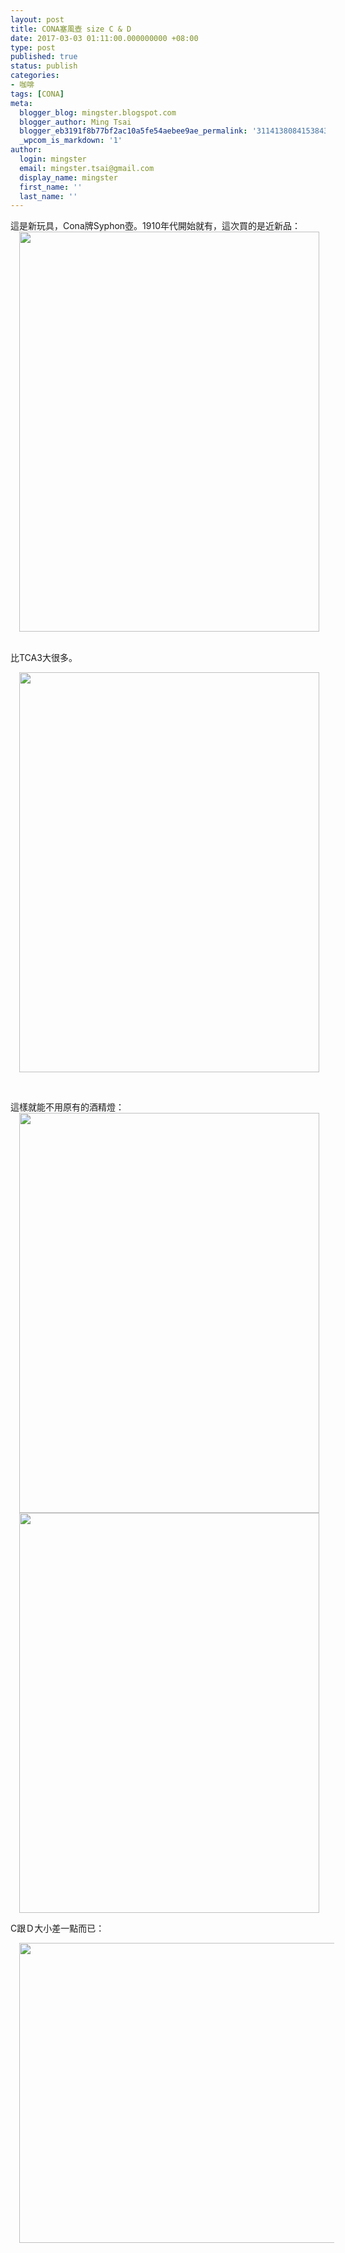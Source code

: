 ```yaml
---
layout: post
title: CONA塞風壺 size C & D
date: 2017-03-03 01:11:00.000000000 +08:00
type: post
published: true
status: publish
categories:
- 咖啡
tags: [CONA]
meta:
  blogger_blog: mingster.blogspot.com
  blogger_author: Ming Tsai
  blogger_eb3191f8b77bf2ac10a5fe54aebee9ae_permalink: '3114138084153843106'
  _wpcom_is_markdown: '1'
author:
  login: mingster
  email: mingster.tsai@gmail.com
  display_name: mingster
  first_name: ''
  last_name: ''
---
```

<div class="separator" style="clear:both;text-align:left;">這是新玩具，Cona牌Syphon壺。1910年代開始就有，這次買的是近新品：</div>
<div class="separator" style="clear:both;text-align:center;"><a style="margin-left:1em;margin-right:1em;text-align:center;" href="https://mingster.files.wordpress.com/2017/03/4db36-img_1901.jpg"><img src="{{ site.JB.IMAGE_PATH }}/4db36-img_1901.jpg?w=225" width="480" height="640" border="0" /></a></div>
<p><span style="text-align:start;"><br />
</span><span style="text-align:start;">比TCA3大很多。</span></p>
<div class="separator" style="clear:both;text-align:center;"><a style="margin-left:1em;margin-right:1em;" href="https://mingster.files.wordpress.com/2017/03/ad968-img_1839.jpg"><img src="{{ site.JB.IMAGE_PATH }}/ad968-img_1839.jpg?w=225" width="480" height="640" border="0" /></a></div>
<p>&nbsp;</p>
<div class="separator" style="clear:both;text-align:left;">這樣就能不用原有的酒精燈：</div>
<div class="separator" style="clear:both;text-align:center;"><a style="margin-left:1em;margin-right:1em;" href="https://mingster.files.wordpress.com/2017/03/ec98b-img_1903.jpg"><img src="{{ site.JB.IMAGE_PATH }}/ec98b-img_1903.jpg?w=225" width="480" height="640" border="0" /></a><a style="margin-left:1em;margin-right:1em;" href="https://mingster.files.wordpress.com/2017/03/9fe53-img_1905.jpg"><img src="{{ site.JB.IMAGE_PATH }}/9fe53-img_1905.jpg?w=225" width="480" height="640" border="0" /></a></div>
<p>C跟Ｄ大小差一點而已：</p>
<div class="separator" style="clear:both;text-align:center;"><a style="margin-left:1em;margin-right:1em;" href="https://mingster.files.wordpress.com/2017/03/1b15e-img_1854.jpg"><img src="{{ site.JB.IMAGE_PATH }}/1b15e-img_1854.jpg?w=300" width="640" height="480" border="0" /></a></div>
